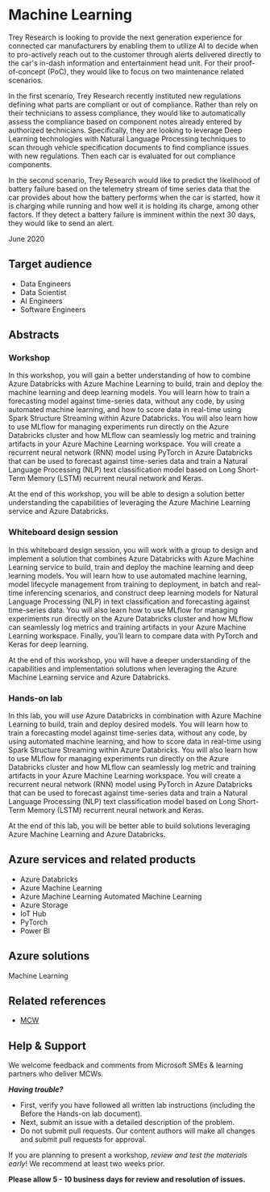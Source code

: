 # Machine Learning

Trey Research is looking to provide the next generation experience for connected car manufacturers by enabling them to utilize AI to decide when to pro-actively reach out to the customer through alerts delivered directly to the car's in-dash information and entertainment head unit. For their proof-of-concept (PoC), they would like to focus on two maintenance related scenarios.

In the first scenario, Trey Research recently instituted new regulations defining what parts are compliant or out of compliance. Rather than rely on their technicians to assess compliance, they would like to automatically assess the compliance based on component notes already entered by authorized technicians. Specifically, they are looking to leverage Deep Learning technologies with Natural Language Processing techniques to scan through vehicle specification documents to find compliance issues with new regulations. Then each car is evaluated for out compliance components.

In the second scenario, Trey Research would like to predict the likelihood of battery failure based on the telemetry stream of time series data that the car provides about how the battery performs when the car is started, how it is charging while running and how well it is holding its charge, among other factors. If they detect a battery failure is imminent within the next 30 days, they would like to send an alert.

June 2020

## Target audience

- Data Engineers
- Data Scientist
- AI Engineers
- Software Engineers

## Abstracts

### Workshop

In this workshop, you will gain a better understanding of how to combine Azure Databricks with Azure Machine Learning to build, train and deploy the machine learning and deep learning models. You will learn how to train a forecasting model against time-series data, without any code, by using automated machine learning, and how to score data in real-time using Spark Structure Streaming within Azure Databricks. You will also learn how to use MLflow for managing experiments run directly on the Azure Databricks cluster and how MLflow can seamlessly log metric and training artifacts in your Azure Machine Learning workspace. You will create a recurrent neural network (RNN) model using PyTorch in Azure Databricks that can be used to forecast against time-series data and train a Natural Language Processing (NLP) text classification model based on Long Short-Term Memory (LSTM) recurrent neural network and Keras.

At the end of this workshop, you will be able to design a solution better understanding the capabilities of leveraging the Azure Machine Learning service and Azure Databricks.

### Whiteboard design session

In this whiteboard design session, you will work with a group to design and implement a solution that combines Azure Databricks with Azure Machine Learning service to build, train and deploy the machine learning and deep learning models. You will learn how to use automated machine learning, model lifecycle management from training to deployment, in batch and real-time inferencing scenarios, and construct deep learning models for Natural Language Processing (NLP) in text classification and forecasting against time-series data. You will also learn how to use MLflow for managing experiments run directly on the Azure Databricks cluster and how MLflow can seamlessly log metrics and training artifacts in your Azure Machine Learning workspace. Finally, you’ll learn to compare data with PyTorch and Keras for deep learning.

At the end of this workshop, you will have a deeper understanding of the capabilities and implementation solutions when leveraging the Azure Machine Learning service and Azure Databricks.

### Hands-on lab

In this lab, you will use Azure Databricks in combination with Azure Machine Learning to build, train and deploy desired models. You will learn how to train a forecasting model against time-series data, without any code, by using automated machine learning, and how to score data in real-time using Spark Structure Streaming within Azure Databricks. You will also learn how to use MLflow for managing experiments run directly on the Azure Databricks cluster and how MLflow can seamlessly log metric and training artifacts in your Azure Machine Learning workspace. You will create a recurrent neural network (RNN) model using PyTorch in Azure Databricks that can be used to forecast against time-series data and train a Natural Language Processing (NLP) text classification model based on Long Short-Term Memory (LSTM) recurrent neural network and Keras.

At the end of this lab, you will be better able to build solutions leveraging Azure Machine Learning and Azure Databricks.

## Azure services and related products

- Azure Databricks
- Azure Machine Learning
- Azure Machine Learning Automated Machine Learning
- Azure Storage
- IoT Hub
- PyTorch
- Power BI

## Azure solutions

Machine Learning

## Related references

- [MCW](https://github.com/Microsoft/MCW)

## Help & Support

We welcome feedback and comments from Microsoft SMEs & learning partners who deliver MCWs.  

***Having trouble?***

- First, verify you have followed all written lab instructions (including the Before the Hands-on lab document).
- Next, submit an issue with a detailed description of the problem.
- Do not submit pull requests. Our content authors will make all changes and submit pull requests for approval.  

If you are planning to present a workshop, *review and test the materials early*! We recommend at least two weeks prior.

**Please allow 5 - 10 business days for review and resolution of issues.**
